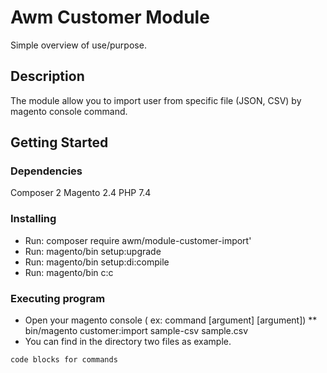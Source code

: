 # Awm Customer Module

Simple overview of use/purpose.

## Description

The module allow you to import user from specific file (JSON, CSV) by magento console command.

## Getting Started

### Dependencies

Composer 2
Magento 2.4
PHP 7.4

### Installing

* Run: composer require awm/module-customer-import'
* Run: magento/bin setup:upgrade
* Run: magento/bin setup:di:compile
* Run: magento/bin c:c

### Executing program

* Open your magento console ( ex: command [argument] [argument])
** bin/magento customer:import sample-csv  sample.csv
* You can find in the directory two files as example.

```
code blocks for commands
```

## 